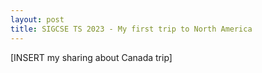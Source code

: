 ```yaml
---
layout: post
title: SIGCSE TS 2023 - My first trip to North America
---
```

[INSERT my sharing about Canada trip]